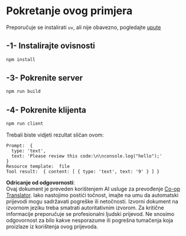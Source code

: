 <!--
CO_OP_TRANSLATOR_METADATA:
{
  "original_hash": "fae57a69c2b62cb7d92ff12da65f36c3",
  "translation_date": "2025-07-13T18:46:06+00:00",
  "source_file": "03-GettingStarted/02-client/solution/typescript/README.md",
  "language_code": "hr"
}
-->
# Pokretanje ovog primjera

Preporučuje se instalirati `uv`, ali nije obavezno, pogledajte [upute](https://docs.astral.sh/uv/#highlights)

## -1- Instalirajte ovisnosti

```bash
npm install
```

## -3- Pokrenite server

```bash
npm run build
```

## -4- Pokrenite klijenta

```sh
npm run client
```

Trebali biste vidjeti rezultat sličan ovom:

```text
Prompt:  {
  type: 'text',
  text: 'Please review this code:\n\nconsole.log("hello");'
}
Resource template:  file
Tool result:  { content: [ { type: 'text', text: '9' } ] }
```

**Odricanje od odgovornosti**:  
Ovaj dokument je preveden korištenjem AI usluge za prevođenje [Co-op Translator](https://github.com/Azure/co-op-translator). Iako nastojimo postići točnost, imajte na umu da automatski prijevodi mogu sadržavati pogreške ili netočnosti. Izvorni dokument na izvornom jeziku treba smatrati autoritativnim izvorom. Za kritične informacije preporučuje se profesionalni ljudski prijevod. Ne snosimo odgovornost za bilo kakve nesporazume ili pogrešna tumačenja koja proizlaze iz korištenja ovog prijevoda.